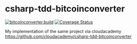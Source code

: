 # csharp-tdd-bitcoinconverter

[![bitcoinconverter.build](https://github.com/mpenrow/csharp-tdd-bitcoinconverter/actions/workflows/dot-core.yml/badge.svg)](https://github.com/mpenrow/csharp-tdd-bitcoinconverter/actions/workflows/dot-core.yml) [![Coverage Status](https://coveralls.io/repos/github/mpenrow/csharp-tdd-bitcoinconverter/badge.svg?branch=main)](https://coveralls.io/github/mpenrow/csharp-tdd-bitcoinconverter?branch=main)

My implementation of the same project via cloudacademy
https://github.com/cloudacademy/csharp-tdd-bitcoinconverter
